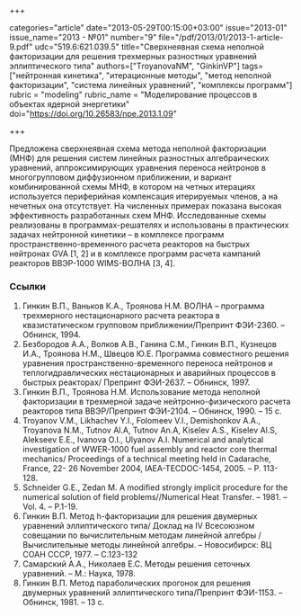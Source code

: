 +++

categories="article"
date="2013-05-29T00:15:00+03:00"
issue="2013-01"
issue_name="2013 - №01"
number="9"
file="/pdf/2013/01/2013-1-article-9.pdf"
udc="519.6:621.039.5"
title="Сверхнеявная схема неполной факторизации для решения трехмерных разностных уравнений эллиптического типа"
authors=["ТroyanovaNM", "GinkinVP"]
tags=["нейтронная кинетика", "итерационные методы", "метод неполной факторизации", "система линейных уравнений", "комплексы программ"]
rubric = "modeling"
rubric_name = "Моделирование процессов в объектах ядерной энергетики"
doi="https://doi.org/10.26583/npe.2013.1.09"

+++

Предложена сверхнеявная схема метода неполной факторизации (МНФ) для решения систем линейных разностных алгебраических уравнений, аппроксимирующих уравнения переноса нейтронов в многогрупповом диффузионном приближении, и вариант комбинированной схемы МНФ, в котором на четных итерациях используется периферийная компенсация итерируемых членов, а на нечетных она отсутствует. На численных примерах показана высокая эффективность разработанных схем МНФ. Исследованные схемы реализованы в программах-решателях и использованы в практических задачах нейтронной кинетики – в комплексе программ пространственно-временного расчета реакторов на быстрых нейтронах GVA [1, 2] и в комплексе программ расчета кампаний реакторов ВВЭР-1000 WIMS-ВОЛНА [3, 4].

### Ссылки

1. Гинкин В.П., Ваньков К.А., Троянова Н.М. ВОЛНА – программа трехмерного нестационарного расчета реактора в квазистатическом групповом приближении/Препринт ФЭИ-2360. – Обнинск, 1994.
2. Безбородов А.А., Волков А.В., Ганина С.М., Гинкин В.П., Кузнецов И.А., Троянова Н.М., Швецов Ю.Е. Программа совместного решения уравнения пространственно-временного переноса нейтронов и теплогидравлических нестационарных и аварийных процессов в быстрых реакторах/ Препринт ФЭИ-2637. – Обнинск, 1997.
3. Гинкин В.П., Троянова Н.М. Использование метода неполной факторизации в трехмерной задаче нейтронно-физического расчета реакторов типа ВВЭР/Препринт ФЭИ-2104. – Обнинск, 1990. – 15 с.
4. Troyanov V.M., Likhachev Y.I., Folomeev V.I., Demishonkov A.A., Troyanova N.M., Tutnov Al.A, Tutnov An.A, Kiselev A.S., Kiselev Al.S, Alekseev Е.Е., Ivanova O.I., Ulyanov A.I. Numerical and analytical investigation of WWER-1000 fuel assembly and reactor core thermal mechanics/ Proceedings of a technical meeting held in Cadarache, France, 22- 26 November 2004, IAEA-TECDOC-1454, 2005. – Р. 113-128.
5. Schneider G.E., Zedan M. A modified strongly implicit procedure for the numerical solution of field problems//Numerical Heat Transfer. – 1981. – Vol. 4. – P.1-19.
6. Гинкин В.П. Метод h-факторизации для решения двумерных уравнений эллиптического типа/ Доклад на IV Всесоюзном совещании по вычислительным методам линейной алгебры / Вычислительные методы линейной алгебры. – Новосибирск: ВЦ СОАН СССР, 1977. – С.123-132
7. Самарский А.А., Николаев Е.С. Методы решения сеточных уравнений. – М.: Наука, 1978.
8. Гинкин В.П. Метод параболических прогонок для решения двумерных уравнений эллиптического типа/Препринт ФЭИ-1153. – Обнинск, 1981. – 13 с.